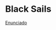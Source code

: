 # Black Sails

[Enunciado](https://docs.google.com/document/d/1zhugLWeruNVmeVDP6wwNP7blfzIhYRQm_1QPdoY6gQQ/edit?usp=sharing)